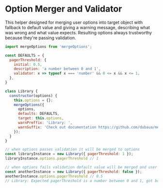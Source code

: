 # Option Merger and Validator

This helper designed for merging user options into target object with fallback to default value and giving a warning message, describing what was wrong and what value expects. Resulting options always trustworthy because they're passing validation.

```js
import mergeOptions from 'mergeOptions';

const DEFAULTS = {
  pagerThreshold: {
    initial: 0.5,
    description: 'a number between 0 and 1',
    validator: x => typeof x === 'number' && 0 <= x && x <= 1,
  },
}

class Library {
  constructor(options) {
    this.options = {};
    mergeOptions({ 
      options,
      defaults: DEFAULTS,
      target: this.options,
      warnPreffix: 'Library: ',
      warnSuffix: 'Check out documentation https://github.com/dubaua/merge-options',
    });
  }
}

// when options passes validation it will be merged to options
const libraryInstance = new Library({ pagerThreshold: 1 });
libraryInstance.options.pagerThreshold // 1

// when options fails validation default value will be merged and user will see warning with clues what's wrong
const anotherInstance = new Library({ pagerThreshold: false });
anotherInstance.options.pagerThreshold // 0.5
// Library: Expected pagerThreshold is a number between 0 and 1, got boolean false. Fallback to default value 0. Check out documentation https://github.com/dubaua/merge-options
```
